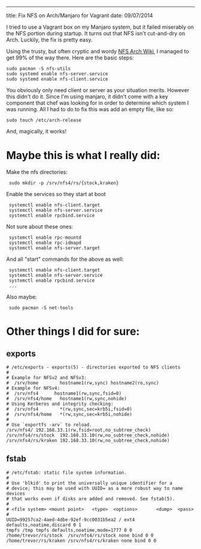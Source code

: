 ---
title: Fix NFS on Arch/Manjaro for Vagrant
date: 09/07/2014

I tried to use a Vagrant box on my Manjaro system, but it failed miserably on the NFS portion during startup.  It turns out that NFS isn't cut-and-dry on Arch.  Luckily, the fix is pretty easy.

Using the trusty, but often cryptic and wordy [NFS Arch Wiki](https://wiki.archlinux.org/index.php/NFS), I managed to get 99% of the way there.  Here are the basic steps:

    sudo pacman -S nfs-utils
    sudo systemd enable nfs-server.service
    sudo systemd enable nfs-client.service

You obviously only need client or server as your situation merits.  However this didn't do it.  Since I'm using manjaro, it didn't come with a key component that chef was looking for in order to determine which system I was running.  All I had to do to fix this was add an empty file, like so:

    sudo touch /etc/arch-release

And, magically, it works!


# Maybe this is what I really did:

Make the nfs directories:

     sudo mkdir -p /srv/nfs4/rs/{stock,kraken}

Enable the services so they start at boot

     systemctl enable nfs-client.target
     systemctl enable nfs-server.service
     systemctl enable rpcbind.service

Not sure about these ones:

     systemctl enable rpc-mountd
     systemctl enable rpc-idmapd
     systemctl enable nfs-server.target

And all "start" commands for the above as well:

     systemctl enable nfs-client.target
     systemctl enable nfs-server.service
     systemctl enable rpcbind.service
     ...

Also maybe:

     sudo pacman -S net-tools

# Other things I did for sure:

## exports

    # /etc/exports - exports(5) - directories exported to NFS clients
    #
    # Example for NFSv2 and NFSv3:
    #  /srv/home        hostname1(rw,sync) hostname2(ro,sync)
    # Example for NFSv4:
    #  /srv/nfs4      hostname1(rw,sync,fsid=0)
    #  /srv/nfs4/home   hostname1(rw,sync,nohide)
    # Using Kerberos and integrity checking:
    #  /srv/nfs4        *(rw,sync,sec=krb5i,fsid=0)
    #  /srv/nfs4/home   *(rw,sync,sec=krb5i,nohide)
    #
    # Use `exportfs -arv` to reload.
    /srv/nfs4/ 192.168.33.1(rw,fsid=root,no_subtree_check)
    /srv/nfs4/rs/stock  192.168.33.10(rw,no_subtree_check,nohide)
    /srv/nfs4/rs/kraken 192.168.33.10(rw,no_subtree_check,nohide)

## fstab

    # /etc/fstab: static file system information.
    #
    # Use 'blkid' to print the universally unique identifier for a
    # device; this may be used with UUID= as a more robust way to name devices
    # that works even if disks are added and removed. See fstab(5).
    #
    # <file system> <mount point>   <type>  <options>       <dump>  <pass>
    #
    UUID=99257ca2-4aed-4dbe-92ef-9cc0031b5ea2 / ext4 defaults,noatime,discard 0 1
    tmpfs /tmp tmpfs defaults,noatime,mode=1777 0 0
    /home/trevor/rs/stock  /srv/nfs4/rs/stock none bind 0 0
    /home/trevor/rs/kraken /srv/nfs4/rs/kraken none bind 0 0

